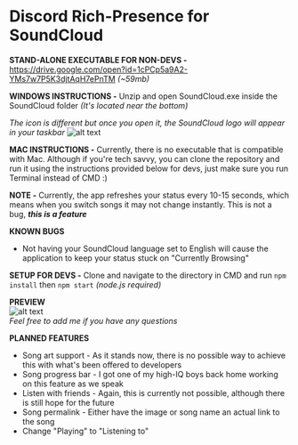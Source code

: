 # Discord Rich-Presence for SoundCloud

**STAND-ALONE EXECUTABLE FOR NON-DEVS -** 
https://drive.google.com/open?id=1cPCp5a9A2-YMs7w7P5K3djtAqH7ePnTM *(~59mb)*

**WINDOWS INSTRUCTIONS -** Unzip and open SoundCloud.exe inside the SoundCloud folder _(It's located near the bottom)_                 

_The icon is different but once you open it, the SoundCloud logo will appear in your taskbar_
![alt text](https://i.imgur.com/Fa03Ee9.png)

**MAC INSTRUCTIONS -** Currently, there is no executable that is compatible with Mac. Although if you're tech savvy, you can clone the repository and run it using the instructions provided below for devs, just make sure you run Terminal instead of CMD :)  





**NOTE -** Currently, the app refreshes your status every 10-15 seconds, which means when you switch songs it may not change instantly. This is not a bug, **_this is a feature_**

**KNOWN BUGS**
- Not having your SoundCloud language set to English will cause the application to keep your status stuck on "Currently Browsing"

**SETUP FOR DEVS -** Clone and navigate to the directory in CMD and run 
```npm install```
then
```npm start``` _(node.js required)_
 
**PREVIEW**                                            
![alt text](https://i.imgur.com/ISYXzh0.png)                                            
_Feel free to add me if you have any questions_

**PLANNED FEATURES**
- Song art support - As it stands now, there is no possible way to achieve this with what's been offered to developers
- Song progress bar - I got one of my high-IQ boys back home working on this feature as we speak
- Listen with friends - Again, this is currently not possible, although there is still hope for the future
- Song permalink - Either have the image or song name an actual link to the song
- Change "Playing" to "Listening to"
